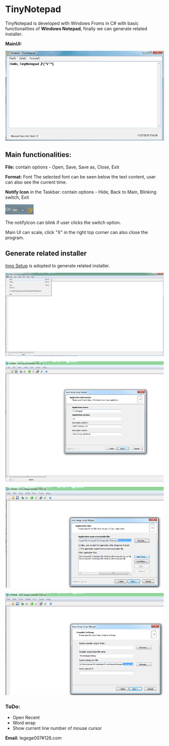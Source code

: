 # TinyNotepad
TinyNotepad is developed with Windows Froms in C# with basic functionalities of **Windows Notepad**, finally we can generate related installer.


**MainUI:**

![Main Page](https://raw.githubusercontent.com/yanglr/TinyNotepad/master/screenshots/MainUI.png)



## Main functionalities:

**File:** contain options - Open, Save, Save as, Close, Exit

**Format:** Font
The selected font can be seen below the text content, user can also see the current time.

**Notify Icon** in the Taskbar: contain options - Hide, Back to Main, Blinking switch, Exit

![NotifyIcon](https://raw.githubusercontent.com/yanglr/TinyNotepad/master/screenshots/IconInTaskbar.png)

The notifyIcon can blink if user clicks the switch option.

Main UI can scale, click "X" in the right top corner can also close the program.



## Generate related installer

[Inno Setup](http://www.jrsoftware.org/isdl.php) is adopted to generate related installer.

![step1](https://raw.githubusercontent.com/yanglr/TinyNotepad/master/screenshots/Inno-shot1.png)

![step2](https://raw.githubusercontent.com/yanglr/TinyNotepad/master/screenshots/Inno-shot2.png)

![step3](https://raw.githubusercontent.com/yanglr/TinyNotepad/master/screenshots/Inno-shot3.png)

![step4](https://raw.githubusercontent.com/yanglr/TinyNotepad/master/screenshots/Inno-shot4.png)



### ToDo:

- Open Recent
- Word wrap
- Show current line number of mouse cursor



**Email:** legege007#126.com

